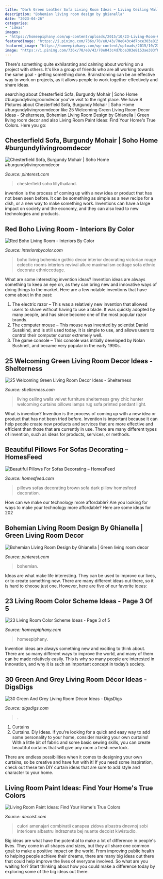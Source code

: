 ```yaml
---
title: "Dark Green Leather Sofa Living Room Ideas ~ Living Ceiling Walls Velvet Furniture Shelterness Grey Chic Hunter Welcoming Curtains Pillows Lamps Rug Sofa Printed Pendant Light"
description: "Bohemian living room design by ghianella"
date: "2023-04-26"
categories:
- "ideas"
images:
- "https://homeepiphany.com/wp-content/uploads/2015/10/23-Living-Room-Color-Scheme-Ideas-13.jpg"
featuredImage: "https://i.pinimg.com/736x/70/e0/43/70e043c4d7bce303e8153ae303f8777b.jpg"
featured_image: "https://homeepiphany.com/wp-content/uploads/2015/10/23-Living-Room-Color-Scheme-Ideas-13.jpg"
image: "https://i.pinimg.com/736x/70/e0/43/70e043c4d7bce303e8153ae303f8777b.jpg"
---
```



There's something quite exhilarating and calming about working on a project with others. It's like a group of friends who are all working towards the same goal - getting something done. Brainstroming can be an effective way to work on projects, as it allows people to work together effectively and share ideas.

	

		
searching about Chesterfield Sofa, Burgundy Mohair | Soho Home #burgundylivingroomdecor you've visit to the right place. We have 8 Pictures about Chesterfield Sofa, Burgundy Mohair | Soho Home #burgundylivingroomdecor like 25 Welcoming Green Living Room Decor Ideas - Shelterness, Bohemian Living Room Design by Ghianella | Green living room decor and also Living Room Paint Ideas: Find Your Home&#039;s True Colors. Here you go:
		
    
## Chesterfield Sofa, Burgundy Mohair | Soho Home #burgundylivingroomdecor

<img loading=lazy src="https://i.pinimg.com/736x/84/a5/1d/84a51d7afd4923080ce559237ea06a93.jpg" onerror="this.onerror=null;this.src='https://tse1.mm.bing.net/th?id=OIP.DMVo0j_RZiBRoAG6x4DnoAHaHa&amp;pid=15.1';" alt="Chesterfield Sofa, Burgundy Mohair | Soho Home #burgundylivingroomdecor">

_Source: pinterest.com_

>chesterfield soho lillythailand. 

	

invention is the process of coming up with a new idea or product that has not been seen before. It can be something as simple as a new recipe for a dish, or a new way to make something work. Inventions can have a large impact on society and the economy, and they can also lead to new technologies and products.

    
## Red Boho Living Room - Interiors By Color

<img loading=lazy src="https://www.interiorsbycolor.com/wp-content/uploads/2014/03/red-boho-eclectic-living-room.jpg" onerror="this.onerror=null;this.src='https://tse2.mm.bing.net/th?id=OIP.p6P1Qp7C-QlXKhQ0whmDDwHaKC&amp;pid=15.1';" alt="Red Boho Living Room - Interiors By Color">

_Source: interiorsbycolor.com_

>boho living bohemian gothic decor interior decorating victorian rouge eclectic rooms interiors revival allure maximalism cottage sofa ethnic decorate ethniccottage. 

	

What are some interesting invention ideas?
Invention ideas are always something to keep an eye on, as they can bring new and innovative ways of doing things to the market. Here are a few notable inventions that have come about in the past: 
1. The electric razor – This was a relatively new invention that allowed users to shave without having to use a blade. It was quickly adopted by many people, and has since become one of the most popular razor brands. 
2. The computer mouse – This mouse was invented by scientist Daniel Susskind, and is still used today. It is simple to use, and allows users to control their computer cursor extremely well. 
3. The game console – This console was initially developed by Nolan Bushnell, and became very popular in the early 1990s.

    
## 25 Welcoming Green Living Room Decor Ideas - Shelterness

<img loading=lazy src="https://i.shelterness.com/2020/06/an-eclectic-living-room-with-a-green-ceiling-and-green-crushed-velvet-on-the-walls-plus-modern-furniture.jpg" onerror="this.onerror=null;this.src='https://tse2.mm.bing.net/th?id=OIP.yd-FjiCCVbKW8rBtuHyi_QHaKH&amp;pid=15.1';" alt="25 Welcoming Green Living Room Decor Ideas - Shelterness">

_Source: shelterness.com_

>living ceiling walls velvet furniture shelterness grey chic hunter welcoming curtains pillows lamps rug sofa printed pendant light. 

	

What is invention?
Invention is the process of coming up with a new idea or product that has not been tried before. Invention is important because it can help people create new products and services that are more effective and efficient than those that are currently in use. There are many different types of invention, such as ideas for products, services, or methods.

    
## Beautiful Pillows For Sofas Decorating – HomesFeed

<img loading=lazy src="https://homesfeed.com/wp-content/uploads/2016/02/Dark-Brown-Sofa-With-Pillows-For-Sofas-Decorating-And-Glass-On-Top-Coffee-Table.jpg" onerror="this.onerror=null;this.src='https://tse1.mm.bing.net/th?id=OIP.uNOZmfptsIVadJjDb_HZWQHaFj&amp;pid=15.1';" alt="Beautiful Pillows For Sofas Decorating – HomesFeed">

_Source: homesfeed.com_

>pillows sofas decorating brown sofa dark pillow homesfeed decoration. 

	

How can we make our technology more affordable?
Are you looking for ways to make your technology more affordable? Here are some ideas for 202
    
## Bohemian Living Room Design By Ghianella | Green Living Room Decor

<img loading=lazy src="https://i.pinimg.com/736x/70/e0/43/70e043c4d7bce303e8153ae303f8777b.jpg" onerror="this.onerror=null;this.src='https://tse1.mm.bing.net/th?id=OIP.6I1DyzSvCcCFdNVvGwtnUwHaHa&amp;pid=15.1';" alt="Bohemian Living Room Design by Ghianella | Green living room decor">

_Source: pinterest.com_

>bohemian. 

	

Ideas are what make life interesting. They can be used to improve our lives, or to create something new. There are many different ideas out there, so it is hard to choose just one. However, here are five of our favorite ideas: 

    
## 23 Living Room Color Scheme Ideas - Page 3 Of 5

<img loading=lazy src="https://homeepiphany.com/wp-content/uploads/2015/10/23-Living-Room-Color-Scheme-Ideas-13.jpg" onerror="this.onerror=null;this.src='https://tse1.mm.bing.net/th?id=OIP.Pn4HwuO1vc4E9vqfl_hAxwHaFj&amp;pid=15.1';" alt="23 Living Room Color Scheme Ideas - Page 3 of 5">

_Source: homeepiphany.com_

>homeepiphany. 

	

Invention ideas are always something new and exciting to think about. There are so many different ways to improve the world, and many of them can be made relatively easily. This is why so many people are interested in Innovation, and why it is such an important concept in today’s society.

    
## 30 Green And Grey Living Room Décor Ideas - DigsDigs

<img loading=lazy src="https://www.digsdigs.com/photos/2016/10/27-stylish-grey-living-room-with-textural-touches-and-an-emerald-sofa.jpg" onerror="this.onerror=null;this.src='https://tse1.mm.bing.net/th?id=OIP.zs9y1U9BlZsUgR_xhj7rKgHaKj&amp;pid=15.1';" alt="30 Green And Grey Living Room Décor Ideas - DigsDigs">

_Source: digsdigs.com_

>. 

	

1. Curtains
1. Curtains. Diy Ideas.
If you're looking for a quick and easy way to add some personality to your home, consider making your own curtains! With a little bit of fabric and some basic sewing skills, you can create beautiful curtains that will give any room a fresh new look.

There are endless possibilities when it comes to designing your own curtains, so be creative and have fun with it! If you need some inspiration, check out these ten DIY curtain ideas that are sure to add style and character to your home.

    
## Living Room Paint Ideas: Find Your Home&#039;s True Colors

<img loading=lazy src="https://cdn.decoist.com/wp-content/uploads/2012/09/A-deep-blue-sofa-in-a-white-living-room.jpg" onerror="this.onerror=null;this.src='https://tse3.mm.bing.net/th?id=OIP.dkKPUXCTyNxpXWqfde6LuwHaHa&amp;pid=15.1';" alt="Living Room Paint Ideas: Find Your Home&#039;s True Colors">

_Source: decoist.com_

>culori amenajari combinatii canapea zidova albastra dnevnoj sobi interioare albastru indraznete bej nuante decoist kiwistudio. 

	

Big ideas are what have the potential to make a lot of difference in people's lives. They come in all shapes and sizes, but they all share one common goal: to make a positive impact on the world. From improving public health to helping people achieve their dreams, there are many big ideas out there that could help improve the lives of everyone involved. So what are you waiting for? Start thinking about how you could make a difference today by exploring some of the big ideas out there.


